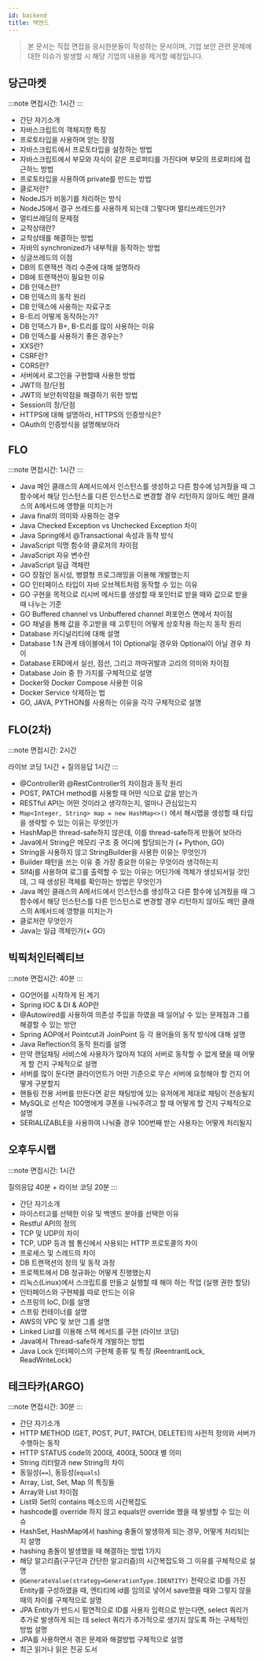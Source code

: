 ```yaml
---
id: backend
title: 백엔드
---
```


> 본 문서는 직접 면접을 응시한분들이 작성하는 문서이며, 기업 보안 관련 문제에 대한 이슈가 발생할 시 해당 기업의 내용을 제거할 예정입니다.

## 당근마켓

:::note
면접시간: 1시간
:::

- 간단 자기소개
- 자바스크립트의 객체지향 특징
- 프로토타입을 사용하며 얻는 장점
- 자바스크립트에서 프로토타입을 설정하는 방법
- 자바스크립트에서 부모와 자식이 같은 프로퍼티를 가진다며 부모의 프로퍼티에 접근하느 방법
- 프로토타입을 사용하여 private를 만드는 방법
- 클로저란?
- NodeJS가 비동기를 처리하는 방식
- NodeJS에서 결구 쓰레드를 사용하게 되는데 그렇다며 멀티쓰레드인가?
- 멀티쓰레딩의 문제점
- 교착상태란?
- 교착상태를 해결하는 방법
- 자바의 synchronized가 내부적을 동작하는 방법
- 싱글쓰레드의 이점
- DB의 트랜잭션 격리 수준에 대해 설명하라
- DB에 트랜잭션이 필요한 이유
- DB 인덱스란?
- DB 인덱스의 동작 원리
- DB 인덱스에 사용하는 자료구조
- B-트리 어떻게 동작하는가?
- DB 인덱스가 B+, B-트리를 많이 사용하는 이유
- DB 인덱스를 사용하기 좋은 경우는?
- XXS란?
- CSRF란?
- CORS란?
- 서버에서 로그인을 구현할때 사용한 방법
- JWT의 장/단점
- JWT의 보안취약점을 해결하기 위한 방법
- Session의 장/단점
- HTTPS에 대해 설명하라, HTTPS의 인증방식은?
- OAuth의 인증방식을 설명해보아라

## FLO

:::note
면접시간: 1시간
:::

- Java 메인 클래스의 A메서드에서 인스턴스를 생성하고 다른 함수에 넘겨줬을 때 그 함수에서 해당 인스턴스를 다른 인스턴스로 변경할 경우 리턴하지 않아도 메인 클래스의 A메서드에 영향을 미치는가
- Java final의 의미와 사용하는 경우
- Java Checked Exception vs Unchecked Exception 차이
- Java Spring에서 @Transactional 속성과 동작 방식
- JavaScript 익명 함수와 클로저의 차이점
- JavaScript 자유 변수란
- JavaScript 일급 객체란
- GO 장점인 동시성, 병렬형 프로그래밍을 이용해 개발했는지
- GO 인터페이스 타입이 자바 오브젝트처럼 동작할 수 있는 이유
- GO 구현을 목적으로 리시버 메서드를 생성할 때 포인터로 받을 때와 값으로 받을 때 나누는 기준
- GO Buffered channel vs Unbuffered channel 퍼포먼스 면에서 차이점
- GO 채널을 통해 값을 주고받을 때 고루틴이 어떻게 상호작용 하는지 동작 원리 
- Database 카디널리티에 대해 설명
- Database 1:N 관계 테이블에서 1이 Optional일 경우와 Optional이 아닐 경우 차이
- Database ERD에서 실선, 점선, 그리고 까마귀발과 고리의 의미와 차이점
- Database Join 중 한 가지를 구체적으로 설명 
- Docker와 Docker Compose 사용한 이유
- Docker Service 삭제하는 법
- GO, JAVA, PYTHON를 사용하는 이유을 각각 구체적으로 설명

## FLO(2차)

:::note
면접시간: 2시간

라이브 코딩 1시간 + 질의응답 1시간
:::

- @Controller와 @RestController의 차이점과 동작 원리
- POST, PATCH method를 사용할 때 어떤 식으로 값을 받는가
- RESTful API는 어떤 것이라고 생각하는지, 얼마나 관심있는지
- ```Map<Integer, String> map = new HashMap<>()``` 에서 해시맵을 생성할 때 타입을 생략할 수 있는 이유는 무엇인가
- HashMap은 thread-safe하지 않은데, 이를 thread-safe하게 만들어 보아라
- Java에서 String은 메모리 구조 중 어디에 할당되는가 (+ Python, GO)
- String을 사용하지 않고 StringBuilder을 사용한 이유는 무엇인가
- Builder 패턴을 쓰는 이유 중 가장 중요한 이유는 무엇이라 생각하는지
- Slf4j를 사용하여 로그를 출력할 수 있는 이유는 어딘가에 객체가 생성되서일 것인데, 그 때 생성된 객체를 확인하는 방법은 무엇인가
- Java 메인 클래스의 A메서드에서 인스턴스를 생성하고 다른 함수에 넘겨줬을 때 그 함수에서 해당 인스턴스를 다른 인스턴스로 변경할 경우 리턴하지 않아도 메인 클래스의 A메서드에 영향을 미치는가
- 클로저란 무엇인가
- Java는 일급 객체인가(+ GO)

## 빅픽처인터렉티브

:::note
면접시간: 40분
:::

- GO언어를 시작하게 된 계기
- Spring IOC & DI & AOP란
- @Autowired를 사용하여 의존성 주입을 하였을 때 일어날 수 있는 문제점과 그를 해결할 수 있는 방안
- Spring AOP에서 Pointcut과 JoinPoint 등 각 용어들의 동작 방식에 대해 설명
- Java Reflection의 동작 원리를 설명
- 만약 랜덤채팅 서비스에 사용자가 많아져 1대의 서버로 동작할 수 없게 됐을 때 어떻게 할 건지 구체적으로 설명
- 서버를 많이 둔다면 클라이언트가 어떤 기준으로 무슨 서버에 요청해야 할 건지 어떻게 구분할지
- 핸들링 전용 서버를 만든다면 같은 채팅방에 있는 유저에게 제대로 채팅이 전송될지 
- MySQL로 선착순 100명에게 쿠폰을 나눠주려고 할 때 어떻게 할 건지 구체적으로 설명
- SERIALIZABLE을 사용하여 나눠줄 경우 100번째 받는 사용자는 어떻게 처리될지 

## 오후두시랩

:::note
면접시간: 1시간

질의응답 40분 + 라이브 코딩 20분
:::

- 간단 자기소개
- 마이스터고를 선택한 이유 및 백엔드 분야를 선택한 이유
- Restful API의 정의
- TCP 및 UDP의 차이
- TCP, UDP 등과 웹 통신에서 사용되는 HTTP 프로토콜의 차이
- 프로세스 및 스레드의 차이
- DB 트랜잭션의 정의 및 동작 과정
- 프로젝트에서 DB 정규화는 어떻게 진행했는지
- 리눅스(Linux)에서 스크립트를 만들고 실행할 때 해야 하는 작업 (실행 권한 할당)
- 인터페이스와 구현체를 따로 만드는 이유
- 스프링의 IoC, DI를 설명
- 스프링 컨테이너를 설명
- AWS의 VPC 및 보안 그룹 설명
- Linked List를 이용해 스택 메서드를 구현 (라이브 코딩)
- Java에서 Thread-safe하게 개발하는 방법
- Java Lock 인터페이스의 구현체 종류 및 특징 (ReentrantLock, ReadWriteLock)

## 테크타카(ARGO)

:::note
면접시간: 30분
:::

- 간단 자기소개
- HTTP METHOD (GET, POST, PUT, PATCH, DELETE)의 사전적 정의와 서버가 수행하는 동작
- HTTP STATUS code의 200대, 400대, 500대 별 의미
- String 리터럴과 new String의 차이
- 동일성(```==```), 동등성(```equals```)
- Array, List, Set, Map 의 특징들
- Array와 List 차이점
- List와 Set의 contains 메소드의 시간복잡도
- hashcode를 override 하지 않고 equals만 override 했을 때 발생할 수 있는 이슈
- HashSet, HashMap에서 hashing 충돌이 발생하게 되는 경우, 어떻게 처리되는 지 설명
- hashing 충돌이 발생했을 때 해결하는 방법 1가지
- 해당 알고리즘(구구단과 간단한 알고리즘)의 시간복잡도와 그 이유를 구체적으로 설명
- ```@GenerateValue(strategy=GenerationType.IDENTITY)``` 전략으로 ID를 가진 Entity를 구성하였을 때, 엔티티에 id를 임의로 넣어서 save했을 때와 그렇지 않을 때의 차이를 구체적으로 설명
- JPA Entity가 반드시 필연적으로 ID를 사용자 입력으로 받는다면, select 쿼리가 추가로 발생하게 되는 데 select 쿼리가 추가적으로 생기지 않도록 하는 구체적인 방법 설명
- JPA를 사용하면서 겪은 문제와 해결방법 구체적으로 설명
- 최근 읽거나 읽은 전공 도서
